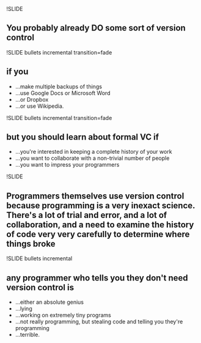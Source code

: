 !SLIDE
## You probably already DO some sort of version control ##

!SLIDE bullets incremental transition=fade
## if you ##
* ...make multiple backups of things
* ...use Google Docs or Microsoft Word
* ...or Dropbox
* ...or use Wikipedia.

!SLIDE bullets incremental transition=fade
## but you should learn about formal VC if ##
* ...you're interested in keeping a complete history of your work
* ...you want to collaborate with a non-trivial number of people
* ...you want to impress your programmers

!SLIDE
## Programmers themselves use version control because programming is a very inexact science. There's a lot of trial and error, and a lot of collaboration, and a need to examine the history of code very very carefully to determine where things broke ##

!SLIDE bullets incremental
## any programmer who tells you they don't need version control is ##
* ...either an absolute genius
* ...lying
* ...working on extremely tiny programs
* ...not really programming, but stealing code and telling you they're programming
* ...terrible.
